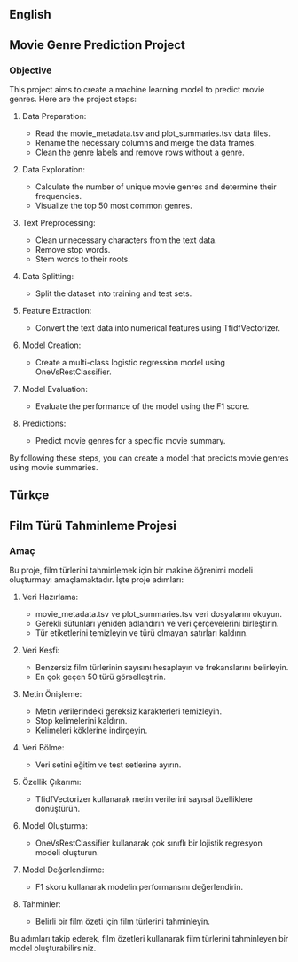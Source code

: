## English
## Movie Genre Prediction Project

### Objective
This project aims to create a machine learning model to predict movie genres. Here are the project steps:

1. Data Preparation:
	- Read the movie_metadata.tsv and plot_summaries.tsv data files.
	- Rename the necessary columns and merge the data frames.
	- Clean the genre labels and remove rows without a genre.

2. Data Exploration:
	- Calculate the number of unique movie genres and determine their frequencies.
	- Visualize the top 50 most common genres.

3. Text Preprocessing:
	- Clean unnecessary characters from the text data.
	- Remove stop words.
	- Stem words to their roots.

4. Data Splitting:
	- Split the dataset into training and test sets.

5. Feature Extraction:
	- Convert the text data into numerical features using TfidfVectorizer.

6. Model Creation:
	- Create a multi-class logistic regression model using OneVsRestClassifier.

7. Model Evaluation:
	- Evaluate the performance of the model using the F1 score.

8. Predictions:
	- Predict movie genres for a specific movie summary.

By following these steps, you can create a model that predicts movie genres using movie summaries.


## Türkçe
## Film Türü Tahminleme Projesi

### Amaç
Bu proje, film türlerini tahminlemek için bir makine öğrenimi modeli oluşturmayı amaçlamaktadır. İşte proje adımları:

1. Veri Hazırlama:
	- movie_metadata.tsv ve plot_summaries.tsv veri dosyalarını okuyun.
	- Gerekli sütunları yeniden adlandırın ve veri çerçevelerini birleştirin.
	- Tür etiketlerini temizleyin ve türü olmayan satırları kaldırın.

2. Veri Keşfi:
	- Benzersiz film türlerinin sayısını hesaplayın ve frekanslarını belirleyin.
	- En çok geçen 50 türü görselleştirin.

3. Metin Önişleme:
	- Metin verilerindeki gereksiz karakterleri temizleyin.
	- Stop kelimelerini kaldırın.
	- Kelimeleri köklerine indirgeyin.

4. Veri Bölme:
	- Veri setini eğitim ve test setlerine ayırın.

5. Özellik Çıkarımı:
	- TfidfVectorizer kullanarak metin verilerini sayısal özelliklere dönüştürün.

6. Model Oluşturma:
	- OneVsRestClassifier kullanarak çok sınıflı bir lojistik regresyon modeli oluşturun.

7. Model Değerlendirme:
	- F1 skoru kullanarak modelin performansını değerlendirin.

8. Tahminler:
	- Belirli bir film özeti için film türlerini tahminleyin.


Bu adımları takip ederek, film özetleri kullanarak film türlerini tahminleyen bir model oluşturabilirsiniz.
